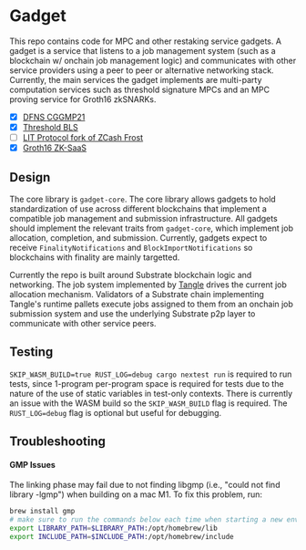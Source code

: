 # Gadget
This repo contains code for MPC and other restaking service gadgets. A gadget is a service that listens to a job management system (such as a blockchain w/ onchain job management logic) and communicates with other service providers using a peer to peer or alternative networking stack. Currently, the main services the gadget implements are multi-party computation services such as threshold signature MPCs and an MPC proving service for Groth16 zkSNARKs.

- [x] [DFNS CGGMP21](https://github.com/dfns/cggmp21/tree/m/cggmp21)
- [x] [Threshold BLS](https://github.com/mikelodder7/blsful)
- [ ] [LIT Protocol fork of ZCash Frost](https://github.com/LIT-Protocol/frost)
- [x] [Groth16 ZK-SaaS](https://github.com/webb-tools/zk-SaaS)

## Design

The core library is `gadget-core`. The core library allows gadgets to hold standardization of use across different blockchains that implement a compatible job management and submission infrastructure. All gadgets should implement the relevant traits from `gadget-core`, which implement job allocation, completion, and submission. Currently, gadgets expect to receive `FinalityNotifications` and `BlockImportNotifications` so blockchains with finality are mainly targetted.

Currently the repo is built around Substrate blockchain logic and networking. The job system implemented by [Tangle](https://github.com/webb-tools/tangle) drives the current job allocation mechanism. Validators of a Substrate chain implementing Tangle's runtime pallets execute jobs assigned to them from an onchain job submission system and use the underlying Substrate p2p layer to communicate with other service peers.

## Testing

`SKIP_WASM_BUILD=true RUST_LOG=debug cargo nextest run` is required to run tests, since 1-program per-program space is required for tests due to the nature of the use of static variables in test-only contexts. There is currently an issue with the WASM build so the `SKIP_WASM_BUILD` flag is required. The `RUST_LOG=debug` flag is optional but useful for debugging.

## Troubleshooting
#### GMP Issues
The linking phase may fail due to not finding libgmp (i.e., "could not find library -lgmp") when building on a mac M1. To fix this problem, run:

```bash
brew install gmp
# make sure to run the commands below each time when starting a new env, or, append them to .zshrc
export LIBRARY_PATH=$LIBRARY_PATH:/opt/homebrew/lib
export INCLUDE_PATH=$INCLUDE_PATH:/opt/homebrew/include
```